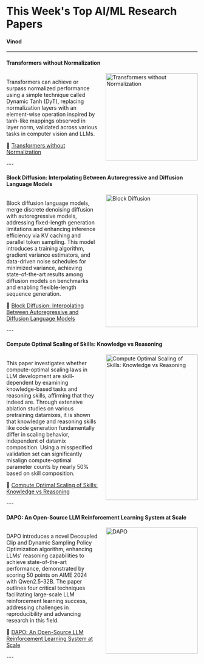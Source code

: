 
# This Week's Top AI/ML Research Papers

#### Vinod

---
<section>
    <h4>Transformers without Normalization</h4>
    <div style="display: grid; grid-template-columns: 1fr 1fr; gap: 20px; align-items: center;">
        <div>
            <p>Transformers can achieve or surpass normalized performance using a simple technique called Dynamic Tanh (DyT), replacing normalization layers with an element-wise operation inspired by tanh-like mappings observed in layer norm, validated across various tasks in computer vision and LLMs.</p>
            <p>
                🔗 <a href="https://arxiv.org/abs/2503.10622">Transformers without Normalization</a>
            </p>
        </div>
        <div>
            <img src="Pasted image 20250325101836.png" alt="Transformers without Normalization" style="width: 100%; max-height: 400px;">
        </div>
    </div>
</section>
---
<section>
    <h4>Block Diffusion: Interpolating Between Autoregressive and Diffusion Language Models</h4>
    <div style="display: grid; grid-template-columns: 1fr 1fr; gap: 20px; align-items: center;">
        <div>
            <p>Block diffusion language models, merge discrete denoising diffusion with autoregressive models, addressing fixed-length generation limitations and enhancing inference efficiency via KV caching and parallel token sampling. This model introduces a training algorithm, gradient variance estimators, and data-driven noise schedules for minimized variance, achieving state-of-the-art results among diffusion models on benchmarks and enabling flexible-length sequence generation.</p>
            <p>
                🔗 <a href="https://arxiv.org/abs/2503.09573">Block Diffusion: Interpolating Between Autoregressive and Diffusion Language Models</a>
            </p>
        </div>
        <div>
            <img src="Pasted image 20250325104949.png" alt="Block Diffusion" style="width: 100%; max-height: 400px;">
        </div>
    </div>
</section>
---
<section>
    <h4>Compute Optimal Scaling of Skills: Knowledge vs Reasoning</h4>
    <div style="display: grid; grid-template-columns: 1fr 1fr; gap: 20px; align-items: center;">
        <div>
            <p>This paper investigates whether compute-optimal scaling laws in LLM development are skill-dependent by examining knowledge-based tasks and reasoning skills, affirming that they indeed are. Through extensive ablation studies on various pretraining datamixes, it is shown that knowledge and reasoning skills like code generation fundamentally differ in scaling behavior, independent of datamix composition. Using a misspecified validation set can significantly misalign compute-optimal parameter counts by nearly 50% based on skill composition.</p>
            <p>
                🔗 <a href="https://arxiv.org/abs/2503.10061">Compute Optimal Scaling of Skills: Knowledge vs Reasoning</a>
            </p>
        </div>
        <div>
            <img src="Pasted image 20250325105456.png" alt="Compute Optimal Scaling of Skills: Knowledge vs Reasoning" style="width: 100%; max-height: 400px;">
        </div>
    </div>
</section>
---
<section>
    <h4>DAPO: An Open-Source LLM Reinforcement Learning System at Scale</h4>
    <div style="display: grid; grid-template-columns: 1fr 1fr; gap: 20px; align-items: center;">
        <div>
            <p>DAPO introduces a novel Decoupled Clip and Dynamic Sampling Policy Optimization algorithm, enhancing LLMs' reasoning capabilities to achieve state-of-the-art performance, demonstrated by scoring 50 points on AIME 2024 with Qwen2.5-32B. The paper outlines four critical techniques facilitating large-scale LLM reinforcement learning success, addressing challenges in reproducibility and advancing research in this field.</p>
            <p>
                🔗 <a href="https://arxiv.org/abs/2503.14476">DAPO: An Open-Source LLM Reinforcement Learning System at Scale</a>
            </p>
        </div>
        <div>
            <img src="Pasted image 20250325110016.png" alt="DAPO" style="width: 100%; max-height: 400px;">
        </div>
    </div>
</section>
---





